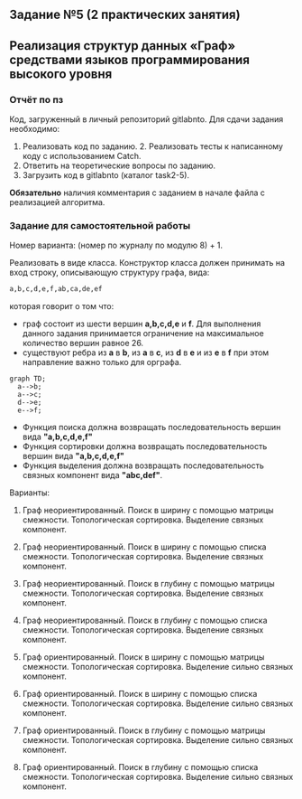 ## Задание №5 (2 практических занятия)

## Реализация структур данных «Граф» средствами языков программирования высокого уровня

### Отчёт по пз
Код, загруженный в личный репозиторий gitlabnto. Для сдачи задания необходимо:
1. Реализовать код по заданию.
    2. Реализовать тесты к написанному коду с использованием Catch.
3. Ответить на теоретические вопросы по заданию.
4. Загрузить код в gitlabnto (каталог task2-5).

**Обязательно** наличия комментария с заданием в начале файла с реализацией алгоритма.

### Задание для самостоятельной работы

Номер варианта: (номер по журналу по модулю 8) + 1.

Реализовать в виде класса.
Конструктор класса должен принимать на вход строку, описывающую структуру графа, вида:
```bash
a,b,c,d,e,f,ab,ca,de,ef
```
которая говорит о том что:
* граф состоит из шести вершин **a,b,c,d,e** и **f**. Для выполнения данного задания принимается ограничение на максимальное количество вершин равное 26.
* существуют ребра из **a** в **b**, из **a** в **c**, из **d** в **e** и из **e** в **f** при этом направление важно только для орграфа.

```mermaid
graph TD;
  a-->b;
  a-->c;
  d-->e;
  e-->f;
```


* Функция поиска должна возвращать последовательность вершин вида **"a,b,c,d,e,f"**
* Функция сортировки должна возвращать последовательность вершин вида **"a,b,c,d,e,f"**
* Функция выделения должна возвращать последовательность связных компонент вида **"abc,def"**.

Варианты:
1.	Граф неориентированный. Поиск в ширину с помощью матрицы смежности. Топологическая сортировка. Выделение связных компонент.

2.	Граф неориентированный. Поиск в ширину с помощью списка смежности. Топологическая сортировка. Выделение связных компонент.

3.	Граф неориентированный. Поиск в глубину с помощью матрицы смежности. Топологическая сортировка. Выделение связных компонент.

4.	Граф неориентированный. Поиск в глубину с помощью списка смежности. Топологическая сортировка. Выделение связных компонент.

5.	Граф ориентированный. Поиск в ширину с помощью матрицы смежности. Топологическая сортировка. Выделение сильно связных компонент.

6.	Граф ориентированный. Поиск в ширину с помощью списка смежности. Топологическая сортировка. Выделение сильно связных компонент.

7.	Граф ориентированный. Поиск в глубину с помощью матрицы смежности. Топологическая сортировка. Выделение сильно связных компонент.

8.	Граф ориентированный. Поиск в глубину с помощью списка смежности. Топологическая сортировка. Выделение сильно связных компонент.

